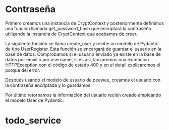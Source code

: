 
# Contraseña

Primero creamos una instancia de CryptContext y posteriormente 
definimos una función llamada get_password_hash que encriptará 
la contraseña utilizando la instancia de CryptContext que
 acabamos de crear.

La siguiente función se llama create_user y recibe un modelo 
de Pydantic de tipo UserRegister. Esta función se encargará de 
guardar el usuario en la base de datos. Comprobamos si el usuario 
enviado ya existe en la base de datos por email o por username, si es así, 
lanzaremos una excepción HTTPException con el código de estado 400 y
 en el detail explicaremos el porqué del error.

Después usando el modelo de usuario de peewee, creamos el usuario 
con la contraseña encriptada y lo guardamos.

Por último retornamos la información del usuario recién creado 
empleando el modelo User de Pydantic.

# todo_service
